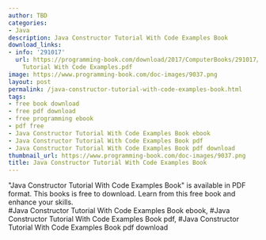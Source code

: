 ```yaml
---
author: TBD
categories:
- Java
description: Java Constructor Tutorial With Code Examples Book
download_links:
- info: '291017'
  url: https://programming-book.com/download/2017/ComputerBooks/291017/Java Constructor
    Tutorial With Code Examples.pdf
image: https://www.programming-book.com/doc-images/9037.png
layout: post
permalink: /java-constructor-tutorial-with-code-examples-book.html
tags:
- free book download
- free pdf download
- free programming ebook
- pdf free
- Java Constructor Tutorial With Code Examples Book ebook
- Java Constructor Tutorial With Code Examples Book pdf
- Java Constructor Tutorial With Code Examples Book pdf download
thumbnail_url: https://www.programming-book.com/doc-images/9037.png
title: Java Constructor Tutorial With Code Examples Book
---
```


 
<div class="item-desc text-justify">
  "Java Constructor Tutorial With Code Examples Book" is available in PDF format. This books is free to download. Learn from this free book and enhance your skills.
  <br>
  #Java Constructor Tutorial With Code Examples Book ebook, #Java Constructor Tutorial With Code Examples Book pdf, #Java Constructor Tutorial With Code Examples Book pdf download
</div>